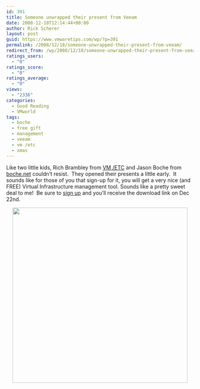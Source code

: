 ```yaml
---
id: 391
title: Someone unwrapped their present from Veeam
date: 2008-12-18T12:14:44+00:00
author: Rick Scherer
layout: post
guid: https://www.vmwaretips.com/wp/?p=391
permalink: /2008/12/18/someone-unwrapped-their-present-from-veeam/
redirect_from: /wp/2008/12/18/someone-unwrapped-their-present-from-veeam/
ratings_users:
  - "0"
ratings_score:
  - "0"
ratings_average:
  - "0"
views:
  - "2336"
categories:
  - Good Reading
  - VMworld
tags:
  - boche
  - free gift
  - management
  - veeam
  - vm /etc
  - xmas
---
```

Like two little kids, Rich Brambley from <a href="http://vmetc.com/2008/12/16/unwrapping-the-free-tool-from-veeam/" target="_blank">VM /ETC</a> and Jason Boche from <a href="http://www.boche.net/blog/?p=716" target="_blank">boche.net</a> couldn&#8217;t resist.  They opened their presents a little early.  It sounds like for those of you that sign-up for it, you will get a very nice (and FREE) Virtual Infrastructure management tool. Sounds like a pretty sweet deal to me!  Be sure to <a href="http://www.veeam.com/xmas/default.html" target="_blank">sign up</a> and you&#8217;ll receive the download link on Dec 22nd.

<p style="text-align: center;">
  <a href="http://www.veeam.com/xmas/default.html"><img class="aligncenter size-full wp-image-392" title="veeam" src="https://www.vmwaretips.com/wp/wp-content/uploads/2008/12/3118155635_26211be7a2.jpg" alt="" width="470" srcset="https://www.vmwaretips.com/wp/wp-content/uploads/2008/12/3118155635_26211be7a2.jpg 500w, https://www.vmwaretips.com/wp/wp-content/uploads/2008/12/3118155635_26211be7a2-300x223.jpg 300w" sizes="(max-width: 500px) 100vw, 500px" /></a>
</p>